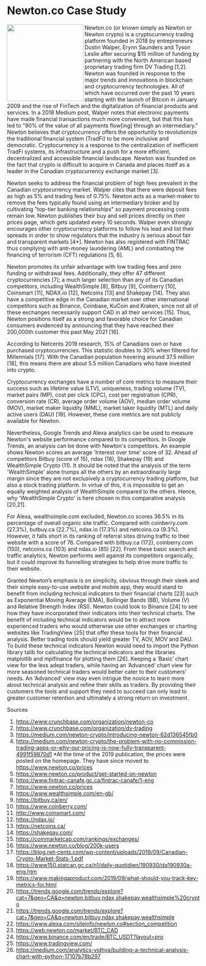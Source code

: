 # Newton.co Case Study
<a href="url"><img src="https://external-content.duckduckgo.com/iu/?u=https%3A%2F%2Fcwstatic.nyc3.cdn.digitaloceanspaces.com%2F1548%2FNewton-Exchange-Logotype-1.png&f=1&nofb=1)" align="left" height="200" width="200" ></a>

Newton.co (or known simply as Newton or Newton crypto) is a cryptocurrency trading platform founded in 2018 by entrepreneurs Dustin Walper, Erynn Saunders and Tyson Leslie after securing $15 million of funding by partnering with the North American based proprietary trading firm DV Trading [1,2]. Newton was founded in response to the major trends and innovations in blockchain and cryptocurrency technologies. All of which have occurred over the past 10 years starting with the launch of Bitcoin in January 2009 and the rise of FinTech and the digitalization of financial products and services. In a 2018 Medium post, Walper notes that electronic payments have made financial transactions much more convenient, but that this has led to "90% of the value of all payments flow[ing] through an intermediary." Newton believes that cryptocurrency offers the opportunity to revolutionize the traditional financial system (TradFi) to be more inclusive and democratic. Cryptocurrency is a response to the centralization of inefficient TradFi systems, its infrastructure and a push for a more efficient, decentralized and accessible financial landscape. Newton was founded on the fact that crypto is difficult to acquire in Canada and places itself as a leader in the Canadian cryptocurrency exchange market [3].

Newton seeks to address the financial problem of high fees prevalent in the Canadian cryptocurrency market. Walper cites that there were deposit fees as high as 5% and trading fees of 0.75%. Newton acts as a market-maker to remove the fees typically found using an intermediary broker and by cultivating "top-tier banking relationships" so payment processing costs remain low. Newton publishes their buy and sell prices directly on their prices page, which gets updated every 10 seconds. Walper even strongly encourages other cryptocurrency platforms to follow his lead and list their spreads in order to show regulators that the industry is serious about fair and transparent markets [4*]. Newton has also registered with FINTRAC thus complying with anti-money laundering (AML) and combatting the financing of terrorism (CFT) regulations [5, 6].

Newton promotes its unfair advantage with low trading fees and zero funding or withdrawal fees. Additionally, they offer 47 different cryptocurrencies [7]; a much larger selection than any of its Canadian competitors, including WealthSimple [8], Bitbuy [9], Coinberry [10], Coinsmart [11], NDAX.io [12], Netcoins [13] and Shakepay [14]. They also have a competitive edge in the Canadian market over other international competitors such as Binance, Coinbase, KuCoin and Kraken, since not all of these exchanges necessarily support CAD in all their services [15]. Thus, Newton positions itself as a strong and favorable choice for Canadian consumers evidenced by announcing that they have reached their 200,000th customer this past May 2021 [16].

According to Netcents 2019 research, 15% of Canadians own or have purchased cryptocurrencies. This statistic doubles to 30% when filtered for Millennials [17]. With the Canadian population hovering around 37.5 million [18], this means there are about 5.5 million Canadians who have invested into crypto.

Cryptocurrency exchanges have a number of core metrics to measure their success such as lifetime value (LTV), uniqueness, trading volume (TV), market pairs (MP), cost per click (CPC), cost per registration (CPR), conversion rate (CR), average order volume (AOV), median order volume (MOV), market maker liquidity (MML), market taker liquidity (MTL) and daily active users (DAU) [19]. However, these core metrics are not publicly available for Newton.

Nevertheless, Google Trends and Alexa analytics can be used to measure Newton's website performance compared to its competitors. In Google Trends, an analysis can be done with Newton's competitors. An example shows Newton scores an average 'Interest over time' score of 32. Ahead of competitors Bitbuy (score of 15), ndax (18), Shakepay (19) and WealthSimple Crypto (11). It should be noted that the analysis of the term 'WealthSimple' alone trumps all the others by an extraordinarily large margin since they are not exclusively a cryptocurrency trading platform, but also a stock trading platform. In virtue of this, it is impossible to get an equally weighted analysis of WealthSimple compared to the others. Hence, why 'WealthSimple Crypto' is here chosen in this comparative analysis [20,21]. 

For Alexa, wealthsimple.com excluded, Newton.co scores 36.5% in its percentage of overall organic site traffic. Compared with coinberry.com (27.3%), butbuy.ca (22.7%), ndax.io (17.3%) and netcoins.ca (9.3%). However, it falls short in its ranking of referral sites driving traffic to their website with a score of 76. Compared with bitbuy.ca (172), coinberry.com (150), netcoins.ca (103) and ndax.io (85) [22]. From these basic search and traffic analytics, Newton performs well against its competitors organically, but it could improve its funnelling strategies to help drive more traffic to their website.

Granted Newton’s emphasis is on simplicity, obvious through their sleek and their simple easy-to-use website and mobile app, they would stand to benefit from including technical indicators to their financial charts [23] such as Exponential Moving Average (EMA), Bollinger Bands (BB), Volume (V) and Relative Strength Index (RSI). Newton could look to Binance [24] to see how they have incorporated their indicators into their technical charts. The benefit of including technical indicators would be to attract more experienced traders who would otherwise use other exchanges or charting websites like TradingView [25] that offer these tools for their financial analysis. Better trading tools should yield greater TV, AOV, MOV and DAU. To build these technical indicators Newton would need to import the Python library talib for calculating the technical indicators and the libraries matplotlib and mplfinance for plotting them [26]. Keeping a ‘Basic’ chart view for the less adept traders, while having an ‘Advanced’ chart view for more seasoned technical traders would better cater to their customers’ needs. An ‘Advanced’ view may even intrigue the novice to learn more about technical analysis and refine their skills as traders. By providing their customers the tools and support they need to succeed can only lead to greater customer retention and ultimately a strong return on investment.


Sources

1)	https://www.crunchbase.com/organization/newton-co
2)	https://www.crunchbase.com/organization/dv-trading
3)	https://medium.com/newton-crypto/introducing-newton-62d136545fb0
4)	https://medium.com/newton-crypto/the-problem-with-no-commission-trading-apps-or-why-our-pricing-is-now-fully-transparent-4991f59870d1 
*At the time of the 2019 publication, the prices were posted on the homepage. They have since moved to https://www.newton.co/prices
5)	https://www.newton.co/product/get-started-on-newton
6)	https://www.fintrac-canafe.gc.ca/fintrac-canafe/1-eng
7)	https://www.newton.co/prices
8)  https://www.wealthsimple.com/en-gb/
9)	https://bitbuy.ca/en/
10)	https://www.coinberry.com/
11)	http://www.coinsmart.com/
12)	https://ndax.io/
13)	https://netcoins.ca/
14)	https://shakepay.com/
15)	https://coinmarketcap.com/rankings/exchanges/
16)	https://www.newton.co/blog/200k-users
17)	https://blog.net-cents.com/wp-content/uploads/2019/09/Canadian-Crypto-Market-Stats-1.pdf
18)	https://www150.statcan.gc.ca/n1/daily-quotidien/190930/dq190930a-eng.htm
19)	https://www.makingaproduct.com/2019/09/what-should-you-track-key-metrics-for.html
20)	https://trends.google.com/trends/explore?cat=7&geo=CA&q=newton,bitbuy,ndax,shakepay,wealthsimple%20crypto
21) https://trends.google.com/trends/explore?cat=7&geo=CA&q=newton,bitbuy,ndax,shakepay,wealthsimple
22)	https://www.alexa.com/siteinfo/newton.co#section_competition
23)	https://web.newton.co/market/BTC_CAD
24)	https://www.binance.com/en/trade/BTC_USDT?layout=pro
25)	https://www.tradingview.com/
26)	https://medium.com/analytics-vidhya/building-a-technical-analysis-chart-with-python-17107b78b297
